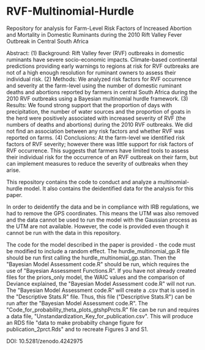 # RVF-Multinomial-Hurdle
Repository for analysis for Farm-Level Risk Factors of Increased Abortion and Mortality in Domestic Ruminants during the 2010 Rift Valley Fever Outbreak in Central South Africa 

Abstract: (1) Background: Rift Valley fever (RVF) outbreaks in domestic ruminants have severe socio-economic impacts. Climate-based continental predictions providing early warnings to regions at risk for RVF outbreaks are not of a high enough resolution for ruminant owners to assess their individual risk. (2) Methods: We analyzed risk factors for RVF occurrence and severity at the farm-level using the number of domestic ruminant deaths and abortions reported by farmers in central South Africa during the 2010 RVF outbreaks using a Bayesian multinomial hurdle framework. (3) Results: We found strong support that the proportion of days with precipitation, the number of water sources and the proportion of goats in the herd were positively associated with increased severity of RVF (the numbers of deaths and abortions) during the 2010 RVF outbreaks. We did not find an association between any risk factors and whether RVF was reported on farms. (4) Conclusions: At the farm-level we identified risk factors of RVF severity; however there was little support for risk factors of RVF occurrence. This suggests that farmers have limited tools to assess their individual risk for the occurrence of an RVF outbreak on their farm, but can implement measures to reduce the severity of outbreaks when they arise.

This repository contains the code to conduct and analyze a multinomial-hurdle model. It also contains the deidentified data for the analysis for this paper.

In order to deidentify the data and be in compliance with IRB regulations, we had to remove the GPS coordinates. This means the UTM was also removed and the data cannot be used to run the model with the Gaussian process as the UTM are not available. However, the code is provided even though it cannot be run with the data in this repository.

The code for the model described in the paper is provided - the code must be modified to include a random effect. The hurdle_multinomial_gp.R file should be run first calling the hurdle_multinomial_gp.stan. Then the "Bayesian Model Assessment code.R" should be run, which requires the use of "Bayesian Assessment Functions.R". If you have not already created files for the priors_only model, the WAIC values and the comparison of Deviance explained, the "Bayesian Model Assessment code.R" will not run. The "Bayesian Model Assessment code.R" will create a .csv that is used in the "Descriptive Stats.R" file. Thus, this file ("Descriptive Stats.R") can be run after the "Bayesian Model Assessment code.R". The "Code_for_probability_theta_plots_gtshpPrcts.R" file can be run and requires a data file, "Unstandardization_Key_for_publication.csv". This will produce an RDS file "data to make probabilty change figure for publication_2prct.Rds" and to recreate Figures 3 and S1.

DOI: 10.5281/zenodo.4242975
